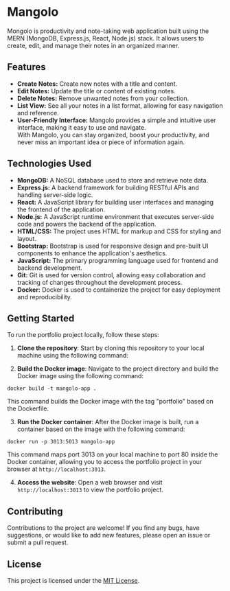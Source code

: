 # Mangolo

Mongolo is productivity and note-taking web application built using the MERN (MongoDB, Express.js, React, Node.js) stack. It allows users to create, edit, and manage their notes in an organized manner. 

## Features


- **Create Notes:**  Create new notes with a title and content.</li>
- **Edit Notes:**  Update the title or content of existing notes.</li>
- **Delete Notes:**  Remove unwanted notes from your collection.</li>
- **List View:**  See all your notes in a list format, allowing for easy navigation and reference.</li>
- **User-Friendly Interface:**  Mangolo provides a simple and intuitive user interface, making it easy to use and navigate.</li>
With Mangolo, you can stay organized, boost your productivity, and never miss an important idea or piece of information again.

## Technologies Used

- **MongoDB:** A NoSQL database used to store and retrieve note data.
- **Express.js:** A backend framework for building RESTful APIs and handling server-side logic.
- **React:** A JavaScript library for building user interfaces and managing the frontend of the application.
- **Node.js:** A JavaScript runtime environment that executes server-side code and powers the backend of the application.
- **HTML/CSS:** The project uses HTML for markup and CSS for styling and layout.
- **Bootstrap:** Bootstrap is used for responsive design and pre-built UI components to enhance the application's aesthetics.
- **JavaScript:** The primary programming language used for frontend and backend development.
- **Git:** Git is used for version control, allowing easy collaboration and tracking of changes throughout the development process.
- **Docker:** Docker is used to containerize the project for easy deployment and reproducibility.

## Getting Started

To run the portfolio project locally, follow these steps:

1. **Clone the repository**: Start by cloning this repository to your local machine using the following command:

2. **Build the Docker image**: Navigate to the project directory and build the Docker image using the following command:

`docker build -t mangolo-app .`

This command builds the Docker image with the tag "portfolio" based on the Dockerfile.

3. **Run the Docker container**: After the Docker image is built, run a container based on the image with the following command:

`docker run -p 3013:5013 mangolo-app`

This command maps port 3013 on your local machine to port 80 inside the Docker container, allowing you to access the portfolio project in your browser at `http://localhost:3013`.

4. **Access the website**: Open a web browser and visit `http://localhost:3013` to view the portfolio project.


## Contributing

Contributions to the project are welcome! If you find any bugs, have suggestions, or would like to add new features, please open an issue or submit a pull request.

## License

This project is licensed under the [MIT License](LICENSE.md).


